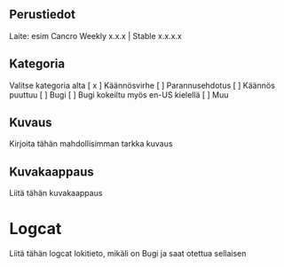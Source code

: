 ## Perustiedot
Laite: esim Cancro
Weekly x.x.x | Stable x.x.x.x

## Kategoria
Valitse kategoria alta
[ x ] Käännösvirhe
[  ] Parannusehdotus
[  ] Käännös puuttuu
[  ] Bugi
[  ] Bugi kokeiltu myös en-US kielellä
[  ] Muu

## Kuvaus
Kirjoita tähän mahdollisimman tarkka kuvaus

## Kuvakaappaus
Liitä tähän kuvakaappaus

# Logcat
Liitä tähän logcat lokitieto, mikäli on Bugi ja saat otettua sellaisen
